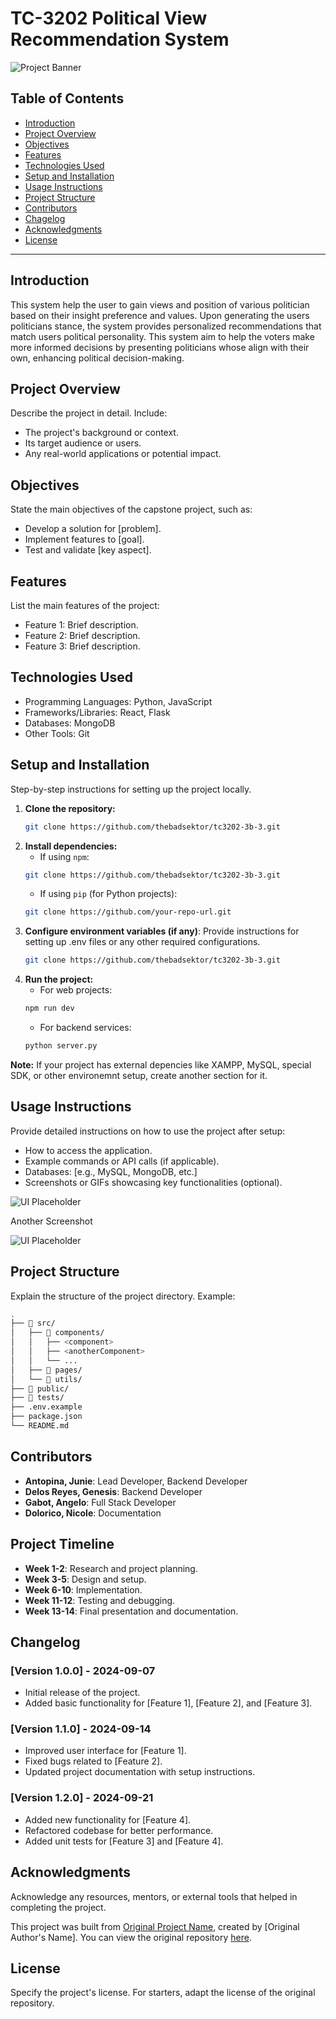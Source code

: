 # TC-3202 Political View Recommendation System

![Project Banner](https://via.placeholder.com/1200x400.png?text=Project+Banner+Placeholder)

## Table of Contents

- [Introduction](#introduction)
- [Project Overview](#project-overview)
- [Objectives](#objectives)
- [Features](#features)
- [Technologies Used](#technologies-used)
- [Setup and Installation](#setup-and-installation)
- [Usage Instructions](#usage-instructions)
- [Project Structure](#project-structure)
- [Contributors](#contributors)
- [Chagelog](#changelog)
- [Acknowledgments](#acknowledgments)
- [License](#license)

---

## Introduction

This system help the user to gain views and position of various politician based on their insight preference and values. Upon generating the users politicians stance, the system provides personalized recommendations that match users political personality. This system aim to help the voters make more informed decisions by presenting politicians whose align with their own, enhancing political decision-making.

## Project Overview

Describe the project in detail. Include:

- The project's background or context.
- Its target audience or users.
- Any real-world applications or potential impact.

## Objectives

State the main objectives of the capstone project, such as:

- Develop a solution for [problem].
- Implement features to [goal].
- Test and validate [key aspect].

## Features

List the main features of the project:

- Feature 1: Brief description.
- Feature 2: Brief description.
- Feature 3: Brief description.

## Technologies Used

- Programming Languages: Python, JavaScript
- Frameworks/Libraries: React, Flask
- Databases: MongoDB
- Other Tools: Git

## Setup and Installation

Step-by-step instructions for setting up the project locally.

1. **Clone the repository:**
   ```bash
   git clone https://github.com/thebadsektor/tc3202-3b-3.git
   ```
2. **Install dependencies:**
   - If using `npm`:
   ```bash
   git clone https://github.com/thebadsektor/tc3202-3b-3.git
   ```
   - If using `pip` (for Python projects):
   ```bash
   git clone https://github.com/your-repo-url.git
   ```
3. **Configure environment variables (if any)**: Provide instructions for setting up .env files or any other required configurations.
   ```bash
   git clone https://github.com/thebadsektor/tc3202-3b-3.git
   ```
4. **Run the project:**
   - For web projects:
   ```bash
   npm run dev
   ```
   - For backend services:
   ```bash
   python server.py
   ```

**Note:** If your project has external depencies like XAMPP, MySQL, special SDK, or other environemnt setup, create another section for it.

## Usage Instructions

Provide detailed instructions on how to use the project after setup:

- How to access the application.
- Example commands or API calls (if applicable).
- Databases: [e.g., MySQL, MongoDB, etc.]
- Screenshots or GIFs showcasing key functionalities (optional).

![UI Placeholder](https://via.placeholder.com/1200x700.png?text=UI+Placeholder)

Another Screenshot

![UI Placeholder](https://via.placeholder.com/1200x700.png?text=UI+Placeholder)

## Project Structure

Explain the structure of the project directory. Example:

```bash
.
├── 📂 src/
│   ├── 📂 components/
│   │   ├── <component>
│   │   ├── <anotherComponent>
│   │   └── ...
│   ├── 📂 pages/
│   └── 📂 utils/
├── 📂 public/
├── 📂 tests/
├── .env.example
├── package.json
└── README.md
```

## Contributors

- **Antopina, Junie**: Lead Developer, Backend Developer
- **Delos Reyes, Genesis**: Backend Developer
- **Gabot, Angelo**: Full Stack Developer
- **Dolorico, Nicole**: Documentation

## Project Timeline

- **Week 1-2**: Research and project planning.
- **Week 3-5**: Design and setup.
- **Week 6-10**: Implementation.
- **Week 11-12**: Testing and debugging.
- **Week 13-14**: Final presentation and documentation.

## Changelog

### [Version 1.0.0] - 2024-09-07

- Initial release of the project.
- Added basic functionality for [Feature 1], [Feature 2], and [Feature 3].

### [Version 1.1.0] - 2024-09-14

- Improved user interface for [Feature 1].
- Fixed bugs related to [Feature 2].
- Updated project documentation with setup instructions.

### [Version 1.2.0] - 2024-09-21

- Added new functionality for [Feature 4].
- Refactored codebase for better performance.
- Added unit tests for [Feature 3] and [Feature 4].

## Acknowledgments

Acknowledge any resources, mentors, or external tools that helped in completing the project.

This project was built from [Original Project Name](https://github.com/username/original-repo), created by [Original Author's Name]. You can view the original repository [here](https://github.com/username/original-repo).

## License

Specify the project's license. For starters, adapt the license of the original repository.
